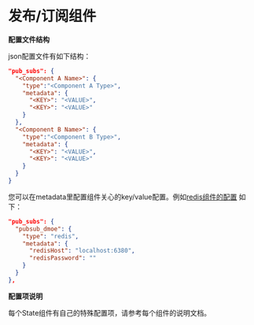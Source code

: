 # 发布/订阅组件
**配置文件结构**

json配置文件有如下结构：
```json
"pub_subs": {
  "<Component A Name>": {
    "type":"<Component A Type>",
    "metadata": {
      "<KEY>": "<VALUE>",
      "<KEY>": "<VALUE>"
    }
  },
  "<Component B Name>": {
    "type":"<Component B Type>",
    "metadata": {
      "<KEY>": "<VALUE>",
      "<KEY>": "<VALUE>"
    }
  }
}
```

您可以在metadata里配置组件关心的key/value配置。例如[redis组件的配置](https://github.com/mosn/layotto/blob/main/configs/config_redis.json) 如下：

```json
"pub_subs": {
  "pubsub_dmoe": {
    "type": "redis",
    "metadata": {
      "redisHost": "localhost:6380",
      "redisPassword": ""
    }
  }
},
```


**配置项说明**

每个State组件有自己的特殊配置项，请参考每个组件的说明文档。
